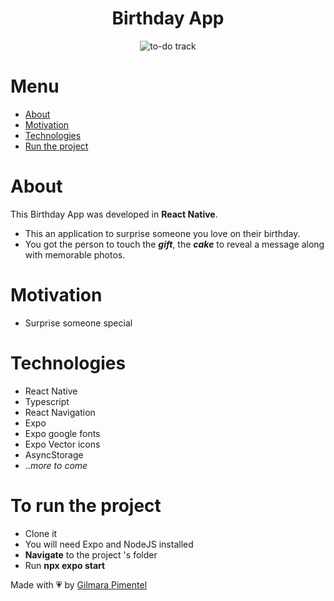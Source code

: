 <div align="center">
<h1 align="center">Birthday App</h1>


<img src="https://ik.imagekit.io/cnbmdh4b9w/ezgif.com-optimize_JYyUmqO7t.gif?ik-sdk-version=javascript-1.4.3&updatedAt=1678282271255" alt="to-do track"/>

</div>


# Menu
- <a href="#about">About</a>
- <a href="#motivation">Motivation</a>
- <a href="#technologies">Technologies</a>
- <a href="#to-run-the-project">Run the project</a>
# About

This Birthday App was developed in **React Native**.

- This an application to surprise someone you love on their birthday.
- You got the person to touch the ***gift***, the ***cake*** to reveal a message along with memorable photos.



# Motivation

- Surprise someone special

# Technologies

- React Native
- Typescript
- React Navigation
- Expo
- Expo google fonts
- Expo Vector icons
- AsyncStorage
- ..*more to come*


# To run the project
- Clone it
- You will need Expo and NodeJS installed
- **Navigate** to the project 's folder 
- Run **npx expo start**


Made with 💗 by [Gilmara Pimentel](https://www.linkedin.com/in/gilmara-pimentel/)






